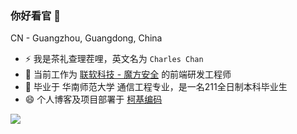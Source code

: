 ### 你好看官 👋

<!--**Mayandev/Mayandev** is a ✨ _special_ ✨ repository because its `README.md` (this file) appears on your GitHub profile.

Here are some ideas to get you started:

- 🔭 I’m currently working on ...
- 🌱 I’m currently learning ...
- 👯 I’m looking to collaborate on ...
- 🤔 I’m looking for help with ...
- 💬 Ask me about ...
- 📫 How to reach me: ...
- 😄 Pronouns: ...
- ⚡ Fun fact: ...
-->

CN - Guangzhou, Guangdong, China

- ⚡ 我是茶礼查理茬哩，英文名为 `Charles Chan`
- 🔭 当前工作为 [联软科技 - 魔方安全](https://www.leagsoft.com) 的前端研发工程师
- 🌱 毕业于 华南师范大学 通信工程专业，是一名211全日制本科毕业生
- 😄 个人博客及项目部署于 [柯基编码](corgicoding.top)

![](https://github-readme-stats.vercel.app/api?username=charleschan1998)
